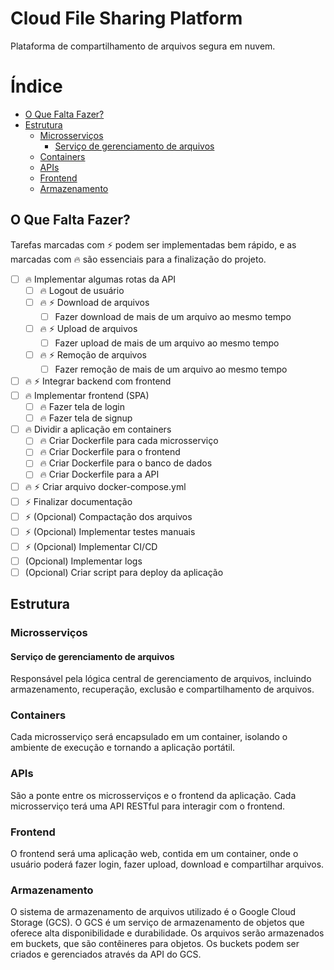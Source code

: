 # Cloud File Sharing Platform <!-- omit in toc -->

Plataforma de compartilhamento de arquivos segura em nuvem.

# Índice <!-- omit in toc -->

- [O Que Falta Fazer?](#o-que-falta-fazer)
- [Estrutura](#estrutura)
  - [Microsserviços](#microsserviços)
    - [Serviço de gerenciamento de arquivos](#serviço-de-gerenciamento-de-arquivos)
  - [Containers](#containers)
  - [APIs](#apis)
  - [Frontend](#frontend)
  - [Armazenamento](#armazenamento)

## O Que Falta Fazer?

Tarefas marcadas com ⚡ podem ser implementadas bem rápido, e as marcadas com 🔥 são essenciais para a finalização do projeto.

- [ ] 🔥 Implementar algumas rotas da API
  - [ ] 🔥 Logout de usuário
  - [ ] 🔥 ⚡ Download de arquivos
    - [ ] Fazer download de mais de um arquivo ao mesmo tempo
  - [ ] 🔥 ⚡ Upload de arquivos
    - [ ] Fazer upload de mais de um arquivo ao mesmo tempo
  - [ ] 🔥 ⚡ Remoção de arquivos
    - [ ] Fazer remoção de mais de um arquivo ao mesmo tempo
- [ ] 🔥 ⚡ Integrar backend com frontend
- [ ] 🔥 Implementar frontend (SPA)
  - [ ] 🔥 Fazer tela de login
  - [ ] 🔥 Fazer tela de signup
- [ ] 🔥 Dividir a aplicação em containers
  - [ ] 🔥 Criar Dockerfile para cada microsserviço
  - [ ] 🔥 Criar Dockerfile para o frontend
  - [ ] 🔥 Criar Dockerfile para o banco de dados
  - [ ] 🔥 Criar Dockerfile para a API
- [ ] 🔥 ⚡ Criar arquivo docker-compose.yml
- [ ] ⚡ Finalizar documentação
- [ ] ⚡ (Opcional) Compactação dos arquivos
- [ ] ⚡ (Opcional) Implementar testes manuais
- [ ] ⚡ (Opcional) Implementar CI/CD
- [ ] (Opcional) Implementar logs
- [ ] (Opcional) Criar script para deploy da aplicação

## Estrutura

### Microsserviços

#### Serviço de gerenciamento de arquivos

Responsável pela lógica central de gerenciamento de arquivos, incluindo armazenamento,
recuperação, exclusão e compartilhamento de arquivos.

### Containers

Cada microsserviço será encapsulado em um container, isolando o ambiente de execução e
tornando a aplicação portátil.

### APIs

São a ponte entre os microsserviços e o frontend da aplicação. Cada microsserviço terá uma
API RESTful para interagir com o frontend.

### Frontend

O frontend será uma aplicação web, contida em um container, onde o usuário poderá fazer
login, fazer upload, download e compartilhar arquivos.

### Armazenamento

O sistema de armazenamento de arquivos utilizado é o Google Cloud Storage (GCS). O GCS é um serviço de armazenamento de objetos que oferece alta disponibilidade e durabilidade. Os arquivos serão armazenados em buckets, que são contêineres para objetos. Os buckets podem ser criados e gerenciados através da API do GCS.
